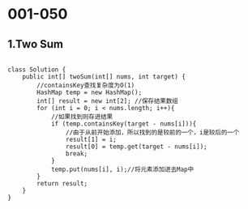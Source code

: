 # 001-050
## 1.Two Sum
<pre><code>
class Solution {
    public int[] twoSum(int[] nums, int target) {
        //containsKey查找复杂度为O(1)
        HashMap<Integer, Integer> temp = new HashMap<Integer, Integer>();
        int[] result = new int[2]; //保存结果数组
        for (int i = 0; i < nums.length; i++){
            //如果找到则存进结果
            if (temp.containsKey(target - nums[i])){
                //由于从前开始添加，所以找到的是较前的一个，i是较后的一个
                result[1] = i;
                result[0] = temp.get(target - nums[i]);
                break;
            }
            temp.put(nums[i], i);//将元素添加进去Map中
        }
        return result;
    }
}
</code></pre>
